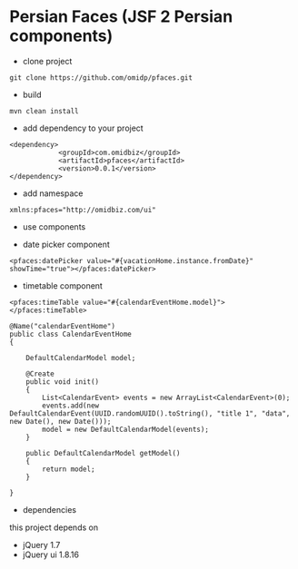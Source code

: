 # Persian Faces (JSF 2 Persian components)

+ clone project

```
git clone https://github.com/omidp/pfaces.git
```

+ build 

```
mvn clean install
```

+ add dependency to your project

```
<dependency>
			<groupId>com.omidbiz</groupId>
			<artifactId>pfaces</artifactId>
			<version>0.0.1</version>
</dependency>
```

+ add namespace 

```
xmlns:pfaces="http://omidbiz.com/ui"
```

+ use components

+ date picker component

```
<pfaces:datePicker value="#{vacationHome.instance.fromDate}" showTime="true"></pfaces:datePicker>
```

+ timetable component

```
<pfaces:timeTable value="#{calendarEventHome.model}"></pfaces:timeTable>
```

```
@Name("calendarEventHome")
public class CalendarEventHome
{

    DefaultCalendarModel model;

    @Create
    public void init()
    {
        List<CalendarEvent> events = new ArrayList<CalendarEvent>(0);
        events.add(new DefaultCalendarEvent(UUID.randomUUID().toString(), "title 1", "data", new Date(), new Date()));
        model = new DefaultCalendarModel(events);
    }

    public DefaultCalendarModel getModel()
    {
        return model;
    }

}
```


+ dependencies

this project depends on 

+ jQuery 1.7
+ jQuery ui 1.8.16
